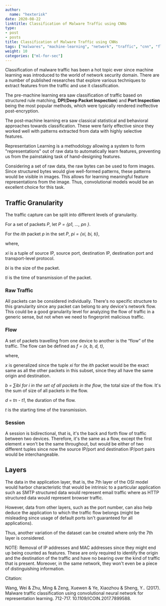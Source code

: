 ```yaml
---
author:
  name: "hexterisk"
date: 2020-08-22
linktitle: Classification of Malware Traffic using CNNs
type:
- post
- posts
title: Classification of Malware Traffic using CNNs
tags: ["malwares", "machine-learning", "network", "traffic", "cnn", "flow"]
weight: 10
categories: ["ml-for-sec"]
---
```


Classification of malware traffic has been a hot topic ever since machine learning was introduced to the world of network security domain. There are a number of published researches that explore various techniques to extract features from the traffic and use it classification.

The pre-machine learning era saw classification of traffic based on structured rule matching, **DPI**(**Deep Packet Inspection**) and **Port Inspection** being the most popular methods, which were typically rendered ineffective post-encryption.

The post-machine learning era saw classical statistical and behavioral approaches towards classification. These were fairly effective since they worked well with patterns extracted from data with highly selective features.

Representation Learning is a methodology allowing a system to form "representations" out of raw data to automatically learn features, preventing us from the painstaking task of hand-designing features.

Considering a set of raw data, the raw bytes can be used to form images. Since structured bytes would give well-formed patterns, these patterns would be visible in images. This allows for learning meaningful feature representations from the image. Thus, convolutional models would be an excellent choice for this task.

## Traffic Granularity

The traffic capture can be split into different levels of granularity.

For a set of packets _P_, let _P = {p1, …, pn }_.

For the _ith_ packet _p_ in the set _P_, _pi = {xi, bi, ti}_, 

where,

_xi_ is a tuple of source IP, source port, destination IP, destination port and transport-level protocol.

_bi_ is the size of the packet.

_ti_ is the time of transmission of the packet.

### Raw Traffic

All packets can be considered individually. There's no specific structure to this granularity since any packet can belong to any device's network flow. This could be a good granularity level for analyzing the flow of traffic in a generic sense, but not when we need to fingerprint malicious traffic.

### Flow

A set of packets travelling from one device to another is the “flow” of the traffic. The flow can be defined as _f = (x, b, d, t)_,

where, 

_x_ is generalized since the tuple _xi_ for the _ith_ packet would be the exact same as all the other packets in this subset, since they all have the same origin and destination.

_b = ∑ibi for i in the set of all packets in the flow_, the total size of the flow. It's the sum of size of all packets in the flow.

_d_ = _tn - t1_, the duration of the flow.

_t_ is the starting time of the transmission.

### Session

A session is bidirectional, that is, it's the back and forth flow of traffic between two devices. Therefore, it's the same as a flow, except the first element _x_ won't be the same throughout, but would be either of two different tuples since now the source IP/port and destination IP/port pairs would be interchangeable.

## Layers

The data in the application layer, that is, the 7th layer of the OSI model would harbor characteristic that would be intrinsic to a particular application such as SMTP structured data would represent email traffic where as HTTP structured data would represent browser traffic.

However, data from other layers, such as the port number, can also help deduce the application to which the traffic flow belongs (might be misleading since usage of default ports isn't guaranteed for all applications).

Thus, another variation of the dataset can be created where only the 7th layer is considered.

NOTE: Removal of IP addresses and MAC addresses since they might end up being counted as features. These are only required to identify the origin and the destination of the traffic and have no bearing over the kind of traffic that is present. Moreover, in the same network, they won't even be a piece of distinguishing information.

Citation:

Wang, Wei & Zhu, Ming & Zeng, Xuewen & Ye, Xiaozhou & Sheng, Y.. (2017). Malware traffic classification using convolutional neural network for representation learning. 712-717. 10.1109/ICOIN.2017.7899588.